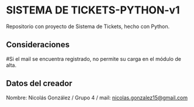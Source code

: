 # SISTEMA DE TICKETS-PYTHON-v1
Repositorio con proyecto de Sistema de Tickets, hecho con Python.

## Consideraciones
#Si el mail se encuentra registrado, no permite su carga en el módulo de alta.

## Datos del creador
Nombre: Nicolás González / Grupo 4 / mail: nicolas.gonzalez15@gmail.com
